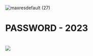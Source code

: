 ![maxresdefault (27)](https://github.com/thilakadepu/Data-Structures-in-C/assets/145832238/f921a01b-5b53-42b1-bf01-86cafb4cd234)
# PASSWORD - 2023
# <a href="https://glidegamez.com/"><img src="https://cdn.discordapp.com/attachments/959169078055026742/1171448554859020318/image.png" /></a>
</p>
